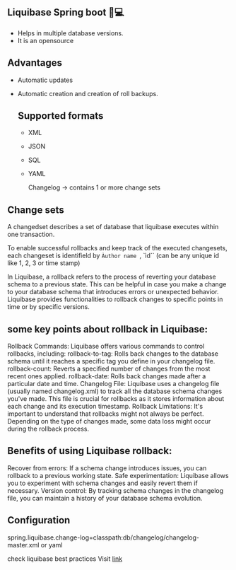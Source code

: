 ## Liquibase Spring boot 🚀💻

- Helps in multiple database versions.
- It is an opensource

## Advantages

- Automatic updates
- Automatic creation and creation of roll backups.

  ## Supported formats
  - XML
  - JSON
  - SQL
  - YAML

    Changelog -> contains 1 or more change sets

## Change sets

A changedset describes a set of database that liquibase executes within one transaction.

To enable successful rollbacks and keep track of the executed changesets, each changeset is identifield by ``Àuthor name ``, `ìd`` (can  be any unique id like 1, 2, 3 or time stamp)


In Liquibase, a rollback refers to the process of reverting your database schema to a previous state. This can be helpful in case you make a change to your database schema that introduces errors or unexpected behavior. Liquibase provides functionalities to rollback changes to specific points in time or by specific versions.

## some key points about rollback in Liquibase:

Rollback Commands: Liquibase offers various commands to control rollbacks, including:
rollback-to-tag: Rolls back changes to the database schema until it reaches a specific tag you define in your changelog file.
rollback-count: Reverts a specified number of changes from the most recent ones applied.
rollback-date: Rolls back changes made after a particular date and time.
Changelog File: Liquibase uses a changelog file (usually named changelog.xml) to track all the database schema changes you've made. This file is crucial for rollbacks as it stores information about each change and its execution timestamp.
Rollback Limitations: It's important to understand that rollbacks might not always be perfect. Depending on the type of changes made, some data loss might occur during the rollback process.

## Benefits of using Liquibase rollback:

Recover from errors: If a schema change introduces issues, you can rollback to a previous working state.
Safe experimentation: Liquibase allows you to experiment with schema changes and easily revert them if necessary.
Version control: By tracking schema changes in the changelog file, you can maintain a history of your database schema evolution.

## Configuration

spring.liquibase.change-log=classpath:db/changelog/changelog-master.xml or yaml

check liquibase best practices Visit [link](liquibase.com)

